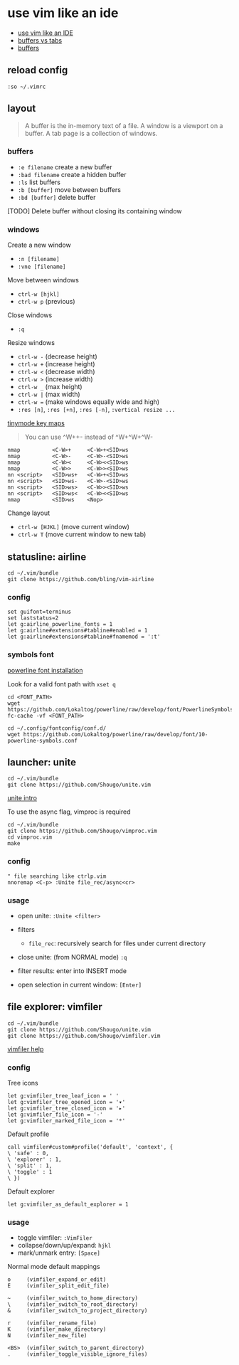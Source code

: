 use vim like an ide
===================

*   [use vim like an IDE](http://vim.wikia.com/wiki/Use_Vim_like_an_IDE)
*   [buffers vs tabs](https://joshldavis.com/2014/04/05/vim-tab-madness-buffers-vs-tabs/)
*   [buffers](http://vim.wikia.com/wiki/Buffers)

reload config
-------------

`:so ~/.vimrc`

layout
------

>   A buffer is the in-memory text of a file.
    A window is a viewport on a buffer.
    A tab page is a collection of windows.

### buffers

*   `:e filename` create a new buffer
*   `:bad filename` create a hidden buffer
*   `:ls` list buffers
*   `:b [buffer]` move between buffers
*   `:bd [buffer]` delete buffer

[TODO] Delete buffer without closing its containing window

### windows

Create a new window

*   `:n [filename]`
*   `:vne [filename]`

Move between windows

*   `ctrl-w [hjkl]`
*   `ctrl-w p` (previous)

Close windows

*   `:q`

Resize windows

*   `ctrl-w -` (decrease height)
*   `ctrl-w +` (increase height)
*   `ctrl-w <` (decrease width)
*   `ctrl-w >` (increase width)
*   `ctrl-w _` (max height)
*   `ctrl-w |` (max width)
*   `ctrl-w =` (make windows equally wide and high)
*   `:res [n]`, `:res [+n]`, `:res [-n]`, `:vertical resize ...`

[tinymode key maps](http://www.vim.org/scripts/script.php?script_id=2223)

>   You can use ^W++- instead of ^W+^W+^W-

```vimL
nmap          <C-W>+     <C-W>+<SID>ws
nmap          <C-W>-     <C-W>-<SID>ws
nmap          <C-W><     <C-W><<SID>ws
nmap          <C-W>>     <C-W>><SID>ws
nn <script>   <SID>ws+   <C-W>+<SID>ws
nn <script>   <SID>ws-   <C-W>-<SID>ws
nn <script>   <SID>ws>   <C-W>><SID>ws
nn <script>   <SID>ws<   <C-W><<SID>ws
nmap          <SID>ws    <Nop>
```

Change layout

*   `ctrl-w [HJKL]` (move current window)
*   `ctrl-w T` (move current window to new tab)

statusline: airline
-------------------

    cd ~/.vim/bundle
    git clone https://github.com/bling/vim-airline

### config

```vimL
set guifont=terminus
set laststatus=2
let g:airline_powerline_fonts = 1
let g:airline#extensions#tabline#enabled = 1
let g:airline#extensions#tabline#fnamemod = ':t'
```

### symbols font

[powerline font installation](https://powerline.readthedocs.org/en/latest/installation/linux.html#font-installation)

Look for a valid font path with `xset q`

    cd <FONT_PATH>
    wget https://github.com/Lokaltog/powerline/raw/develop/font/PowerlineSymbols.otf
    fc-cache -vf <FONT_PATH>

    cd ~/.config/fontconfig/conf.d/
    wget https://github.com/Lokaltog/powerline/raw/develop/font/10-powerline-symbols.conf

launcher: unite
---------------

    cd ~/.vim/bundle
    git clone https://github.com/Shougo/unite.vim

[unite intro](http://bling.github.io/blog/2013/06/02/unite-dot-vim-the-plugin-you-didnt-know-you-need/)

To use the async flag, vimproc is required

    cd ~/.vim/bundle
    git clone https://github.com/Shougo/vimproc.vim
    cd vimproc.vim
    make

### config

```vimL
" file searching like ctrlp.vim
nnoremap <C-p> :Unite file_rec/async<cr>
```

### usage

*   open unite: `:Unite <filter>`

*   filters
    *   `file_rec`: recursively search for files under current directory

*   close unite: (from NORMAL mode) `:q`
*   filter results: enter into INSERT mode
*   open selection in current window: `[Enter]`

file explorer: vimfiler
-----------------------

    cd ~/.vim/bundle
    git clone https://github.com/Shougo/unite.vim
    git clone https://github.com/Shougo/vimfiler.vim

[vimfiler help](https://github.com/Shougo/vimfiler.vim/blob/master/doc/vimfiler.txt)

### config

Tree icons

```vimL
let g:vimfiler_tree_leaf_icon = ' '
let g:vimfiler_tree_opened_icon = '▾'
let g:vimfiler_tree_closed_icon = '▸'
let g:vimfiler_file_icon = '-'
let g:vimfiler_marked_file_icon = '*'
```

Default profile

```vimL
call vimfiler#custom#profile('default', 'context', {
\ 'safe' : 0,
\ 'explorer' : 1,
\ 'split' : 1,
\ 'toggle' : 1
\ })
```

Default explorer

```vimL
let g:vimfiler_as_default_explorer = 1
```

### usage

*   toggle vimfiler: `:VimFiler`
*   collapse/down/up/expand: `hjkl`
*   mark/unmark entry: `[Space]`

Normal mode default mappings

```
o     (vimfiler_expand_or_edit)
E     (vimfiler_split_edit_file)

~     (vimfiler_switch_to_home_directory)
\     (vimfiler_switch_to_root_directory)
&     (vimfiler_switch_to_project_directory)

r     (vimfiler_rename_file)
K     (vimfiler_make_directory)
N     (vimfiler_new_file)

<BS>  (vimfiler_switch_to_parent_directory)
.     (vimfiler_toggle_visible_ignore_files)
```
